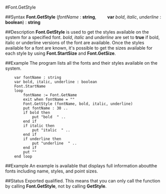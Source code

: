 
#Font.GetStyle

##Syntax
**Font.GetStyle** (*fontName* : **string**,         **var** *bold*, *italic*, *underline* : **boolean**) : **string**



##Description
**Font.GetStyle** is used to get the styles available on the system for a specified font. *bold*, *italic* and *underline* are set to **true** if bold, italic or underline versions of the font are available. Once the styles available for a font are known, it's possible to get the sizes available for each style by using **Font.StartSize** and **Font.GetSize**.



##Example
The program lists all the fonts and their styles available on the system.



        var fontName : string
        var bold, italic, underline : boolean
        Font.StartName
        loop
            fontName := Font.GetName
            exit when fontName = ""
            Font.GetStyle (fontName, bold, italic, underline)
            put fontName : 30 ..
            if bold then
                put "bold  " ..
            end if
            if italic then
                put "italic  " ..
            end if
            if underline then
                put "underline  " ..
            end if
            put ""
        end loop
##Example
An example is available that displays full information aboutthe fonts including name, styles, and point sizes.



##Status
Exported qualified.
This means that you can only call the function by calling **Font.GetStyle**, not by calling **GetStyle**.



